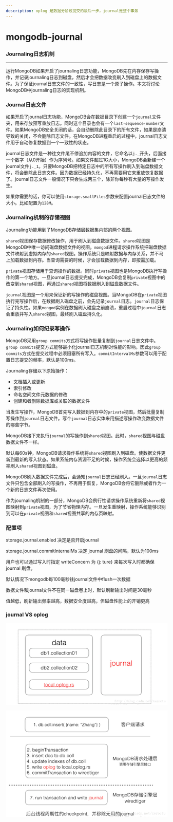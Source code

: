```yaml
---
description: oplog 是数据分阶段提交的最后一步，journal是整个事务
---
```


# mongodb-journal

### Journaling日志机制 <a href="#journaling-e6-97-a5-e5-bf-97-e6-9c-ba-e5-88-b6" id="journaling-e6-97-a5-e5-bf-97-e6-9c-ba-e5-88-b6"></a>

***

运行MongoDB如果开启了journaling日志功能，MongoDB先在内存保存写操作，并记录journaling日志到磁盘，然后才会把数据改变刷入到磁盘上的数据文件。为了保证journal日志文件的一致性，写日志是一个原子操作。本文将讨论MongoDB中journaling日志的实现机制。

### Journal日志文件 <a href="#journal-e6-97-a5-e5-bf-97-e6-96-87-e4-bb-b6" id="journal-e6-97-a5-e5-bf-97-e6-96-87-e4-bb-b6"></a>

如果开启了journal日志功能，MongoDB会在数据目录下创建一个`journal`文件夹，用来存放预写重放日志。同时这个目录也会有一个`last-sequence-number`文件。如果MongoDB安全关闭的话，会自动删除此目录下的所有文件，如果是崩溃导致的关闭，不会删除日志文件。在MongoDB进程重启的过程中，journal日志文件用于自动修复数据到一个一致性的状态。

journal日志文件是一种往文件尾不停追加内容的文件，它命名以`j._`开头，后面接一个数字（从0开始）作为序列号。如果文件超过1G大小，MongoDB会新建一个journal文件`j._1`。只要MongoDB把特定日志中的所有写操作刷入到磁盘数据文件，将会删除此日志文件。因为数据已经持久化，不再需要用它来重放恢复数据了。journal日志文件一般情况下只会生成两三个，除非你每秒有大量的写操作发生。

如果你需要的话，你可以使用`storage.smallFiles`参数来配置journal日志文件的大小。比如配置为`128M`。

### Journaling机制的存储视图 <a href="#journaling-e6-9c-ba-e5-88-b6-e7-9a-84-e5-ad-98-e5-82-a8-e8-a7-86-e5-9b-be" id="journaling-e6-9c-ba-e5-88-b6-e7-9a-84-e5-ad-98-e5-82-a8-e8-a7-86-e5-9b-be"></a>

Journaling功能用到了MongoDB存储层数据集内部的两个视图。

`shared`视图保存数据修改操作，用于刷入到磁盘数据文件。`shared`视图是MongoDB中唯一访问磁盘数据文件的视图。`mongod`进程请求操作系统把磁盘数据文件映射到虚拟内存的`shared`视图。操作系统只是映射数据与内存关系，并不马上加载数据到内存。当查询需要的时候，才会加载数据到内存，即按需加载。

`private`视图存储用于查询操作的数据。同时`private`视图也是MongoDB执行写操作的第一个地方。一旦journal日志提交完成，MongoDB会复制`private`视图中的改变到`shared`视图，再通过`shared`视图将数据刷入到磁盘数据文件。

`journal`视图是一个用来保证新的写操作的磁盘视图。当MongoDB在`private`视图执行完写操作后，在数据刷入磁盘之前，会先记录`journal`日志。`journal`日志保证了持久性。如果`mongod`实例在数据刷入磁盘之前崩溃，重启过程中`journal`日志会重放并写入`shared`视图，最终刷入磁盘持久化。

### Journaling如何纪录写操作 <a href="#journaling-e5-a6-82-e4-bd-95-e7-ba-aa-e5-bd-95-e5-86-99-e6-93-8d-e4-bd-9c" id="journaling-e5-a6-82-e4-bd-95-e7-ba-aa-e5-bd-95-e5-86-99-e6-93-8d-e4-bd-9c"></a>

MongoDB采用`group commits`方式将写操作批量复制到`journal`日志文件中。`group commits`提交方式能够最小化journal日志机制对性能的影响。因此`group commits`方式在提交过程中必须阻塞所有写入。`commitIntervalMs`参数可以用于配置日志提交的频率，默认是100ms。

Journaling存储以下原始操作：

* 文档插入或更新
* 索引修改
* 命名空间文件元数据的修改
* 创建和者删除数据库或关联的数据文件

当发生写操作，MongoDB首先写入数据到内存中的`private`视图，然后批量复制写操作到`journal`日志文件。写个`journal`日志实体来用描述写操作改变数据文件的哪些字节。

MongoDB接下来执行`journal`的写操作到`shared`视图。此时，`shared`视图与磁盘数据文件不一样。

默认每60s钟，MongoDB请求操作系统将`shared`视图刷入到磁盘。使数据文件更新到最新的写入状态。如果系统内存资源不足的时候，操作系统会选择以更高的频率刷入`shared`视图到磁盘。

MongoDB刷入数据文件完成后，会通知`journal`日志已经刷入。一旦`journal`日志文件只包含全部刷入的写操作，不再用于恢复，MongoDB会将它删除或者作为一个新的日志文件再次使用。

作为journaling机制的一部分，MongoDB会例行性请求操作系统重新将`shared`视图映射到`private`视图，为了节省物理内存。一旦发生重映射，操作系统能够识别到可以在`private`视图和`shared`视图共享的内存页映射。

### 配置项

storage.journal.enabled 决定是否开启journal

storage.journal.commitInternalMs 决定 journal 刷盘的间隔，默认为100ms

用户也可以通过写入时指定 writeConcern 为 {j: ture} 来每次写入时都确保 journal 刷盘。

默认情况下mongodb每100毫秒往journal文件中flush一次数据

数据文件和journal文件不在同一磁盘卷上时，默认刷新输出时间是30毫秒

值越低，刷新输出频率越高，数据安全度越高，但磁盘性能上的开销更高

### journal VS oplog

![](<../../.gitbook/assets/image (1) (1).png>)

![](<../../.gitbook/assets/image (1) (1) (1).png>)





